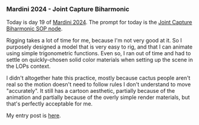 ### Mardini 2024 - Joint Capture Biharmonic

Today is day 19 of [Mardini 2024][mardini-2024]. The prompt for today is the [Joint
Capture Biharmonic SOP node][joint-capture-biharmonic-sop].

Rigging takes a lot of time for me, because I'm not very good at it. So I purposely
designed a model that is very easy to rig, and that I can animate using simple
trigonometric functions. Even so, I ran out of time and had to settle on quickly-chosen
solid color materials when setting up the scene in the LOPs context.

I didn't altogether hate this practice, mostly because cactus people aren't real so
the motion doesn't need to follow rules I don't understand to move "accurately".
It still has a cartoon aesthetic, partially because of the animation and partially
because of the overly simple render materials, but that's perfectly acceptable for
me.

My entry post is [here][entry-post].

[mardini-2024]: https://www.sidefx.com/community-main-menu/contests-jams/mardini-2024/
[joint-capture-biharmonic-sop]: https://www.sidefx.com/docs/houdini/nodes/sop/kinefx--jointcapturebiharmonic.html
[entry-post]: https://www.sidefx.com/forum/topic/95044/?page=1#post-416825
